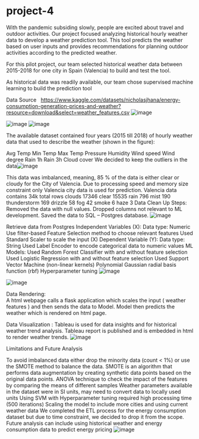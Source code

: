 # project-4
With the pandemic subsiding slowly, people are excited about travel and outdoor activities. Our project focused analyzing historical hourly weather data to develop a weather prediction tool. 
This tool predicts the weather based on user inputs and provides recommendations for planning outdoor activities according to the predicted weather.

For this pilot project, our team selected historical weather data between 2015-2018 for one city in Spain (Valencia) to build and test the tool. 

As historical data was readily available, our team chose supervised machine learning to build the prediction tool 

Data Source  
https://www.kaggle.com/datasets/nicholasjhana/energy-consumption-generation-prices-and-weather?resource=download&select=weather_features.csv
![image](https://user-images.githubusercontent.com/95728097/174938724-f3584b7b-30bf-4843-9f74-ecc29f99af83.png)

![image](https://user-images.githubusercontent.com/95728097/174938752-e72ce8fd-87b9-403a-bc92-5d491737b4b3.png)
![image](https://user-images.githubusercontent.com/95728097/174938769-78e055a0-b8e6-4025-9606-d6f975a64bfd.png)

The available dataset contained four years (2015 till 2018)  of hourly weather data that used to describe the weather (shown in the figure):

Avg Temp
Min Temp
Max Temp
Pressure 
Humidity 
Wind speed 
Wind degree
Rain 1h
Rain 3h
Cloud cover
We decided to keep the outliers in the data![image](https://user-images.githubusercontent.com/95728097/174938799-95cdb2b5-c7a2-46bc-83b3-ce1d2810daf3.png)

This data was imbalanced, meaning, 85 % of the data is either clear or cloudy for the City of Valencia. 
Due to processing speed and memory size constraint only Valencia city data is used for prediction. 
Valencia data contains 34k total rows 
clouds                      17346
clear                       15535
rain                          796
mist                          190
thunderstorm                  169
drizzle                        58
fog                            42
smoke                           6
haze                            3
Data Clean Up Steps: 
Removed the data with  null values.
Dropped columns not relevant to ML 
development.
Saved the data to SQL – Postgres database.
![image](https://user-images.githubusercontent.com/95728097/174938817-2f3532af-034a-4034-ae36-14fa9a15ae31.png)

Retrieve data from Postgres
Independent Variables (X):
Data type: Numeric
Use filter-based Feature Selection method to choose relevant features
Used Standard Scaler to scale the input (X)
Dependent Variable (Y):
 Data type: String
Used Label Encoder to encode categorical data to numeric values
ML Models:
Used Random Forest Classifier with and without  feature selection
Used Logistic Regression with and without feature selection
Used Support Vector Machine (non-linear kernels)
Polynomial
Gaussian radial basis function (rbf)
Hyperparameter tuning
![image](https://user-images.githubusercontent.com/95728097/174938883-ac020860-230b-40b8-8419-b0885ddd800b.png)

![image](https://user-images.githubusercontent.com/95728097/174938935-238fd2a6-303a-4496-9bc7-a40f83fa61b4.png)

Data Rendering:  
A html webpage calls a flask application which scales the input ( weather features ) and then sends the data to Model. 
Model then predicts the weather which is rendered on  html page. 

Data Visualization : 
Tableau is used for data insights and for historical weather trend analysis.
Tableau report is published and is embedded in html to render weather trends. 
![image](https://user-images.githubusercontent.com/95728097/174938967-c1158e94-dcdd-461d-9604-dd2869a8170c.png)

Limitations and Future Analysis

To avoid imbalanced data either drop the minority data (count < 1%)  or use the SMOTE method to balance the data.
SMOTE is an algorithm that performs data augmentation by creating synthetic data points based on the original data points.
ANOVA technique to check the impact of the features by comparing the means of different samples
Weather parameters available in the dataset were in SI units, may need to convert data to locally used units
Using SVM with Hyperparameter tuning required high processing time (500 iterations)
Scaling the model to include more cities and using current weather data
We completed the ETL process for the energy consumption dataset but due to time constraint, we decided to drop it from the scope. Future analysis can include using historical weather and energy consumption data to predict energy pricing
![image](https://user-images.githubusercontent.com/95728097/174938983-ec5f2f2e-6cca-4277-bc0b-2ec901aba0b4.png)


